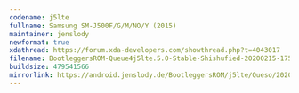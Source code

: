 ```yaml
---
codename: j5lte
fullname: Samsung SM-J500F/G/M/NO/Y (2015)
maintainer: jenslody
newformat: true
xdathread: https://forum.xda-developers.com/showthread.php?t=4043017
filename: BootleggersROM-Queue4j5lte.5.0-Stable-Shishufied-20200215-175649.zip
buildsize: 479541566
mirrorlink: https://android.jenslody.de/BootleggersROM/j5lte/Queso/20200215-175649/
---
```


